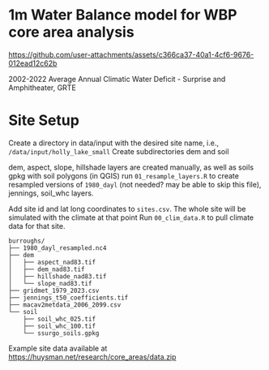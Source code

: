 # 1m Water Balance model for WBP core area analysis


https://github.com/user-attachments/assets/c366ca37-40a1-4cf6-9676-012ead12c62b

2002-2022 Average Annual Climatic Water Deficit - Surprise and Amphitheater, GRTE

# Site Setup
Create a directory in data/input with the desired site name, i.e., `/data/input/holly_lake_small`
Create subdirectories dem and soil

dem, aspect, slope, hillshade layers are created manually, as well as soils gpkg with soil polygons (in QGIS)
run `01_resample_layers.R` to create resampled versions of `1980_dayl` (not needed? may be able to skip this file),
jennings, soil_whc layers.

Add site id and lat long coordinates to `sites.csv`.  The whole site will be simulated with the climate at that point
Run `00_clim_data.R` to pull climate data for that site.  

```
burroughs/
├── 1980_dayl_resampled.nc4
├── dem
│   ├── aspect_nad83.tif
│   ├── dem_nad83.tif
│   ├── hillshade_nad83.tif
│   └── slope_nad83.tif
├── gridmet_1979_2023.csv
├── jennings_t50_coefficients.tif
├── macav2metdata_2006_2099.csv
└── soil
    ├── soil_whc_025.tif
    ├── soil_whc_100.tif
    └── ssurgo_soils.gpkg
```

Example site data available at https://huysman.net/research/core_areas/data.zip

